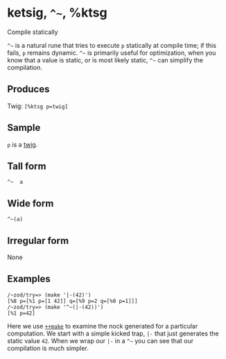 ketsig, `^~`, %ktsg
============================

Compile statically

`^~` is a natural rune that tries to execute `p` statically at compile
time; if this fails, `p` remains dynamic. `^~` is primarily useful for
optimization, when you know that a value is static, or is most likely
static, `^~` can simplify the compilation.

Produces
--------

Twig: `[%ktsg p=twig]`

Sample
------

`p` is a [twig]().

Tall form
---------

    ^~  a

Wide form
---------

    ^~(a)

Irregular form
--------------

None

Examples
--------

    /~zod/try=> (make '|-(42)')
    [%8 p=[%1 p=[1 42]] q=[%9 p=2 q=[%0 p=1]]]
    /~zod/try=> (make '^~(|-(42))')
    [%1 p=42]

Here we use [`++make`]() to examine the nock generated for a particular
computation. We start with a simple kicked trap, `|-` that just
generates the static value `42`. When we wrap our `|-` in a `^~` you can
see that our compilation is much simpler.
